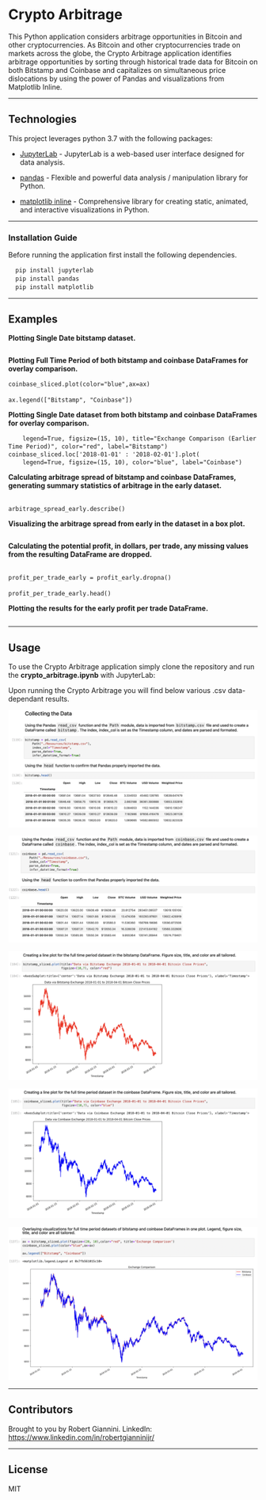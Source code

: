 # Crypto Arbitrage

This Python application considers arbitrage opportunities in Bitcoin and other cryptocurrencies. As Bitcoin and other cryptocurrencies trade on markets across the globe, the Crypto Arbitrage application identifies arbitrage opportunities by sorting through historical trade data for Bitcoin on both Bitstamp and Coinbase and capitalizes on simultaneous price dislocations by using the power of Pandas and visualizations from Matplotlib Inline.

---

## Technologies

This project leverages python 3.7 with the following packages:

* [JupyterLab](https://jupyterlab.readthedocs.io/en/stable/) - JupyterLab is a web-based user interface designed for data analysis.

* [pandas](https://github.com/pandas-dev/pandas) - Flexible and powerful data analysis / manipulation library for Python.

* [matplotlib inline](https://github.com/matplotlib/matplotlib) - Comprehensive library for creating static, animated, and interactive visualizations in Python.

---

### Installation Guide

Before running the application first install the following dependencies.

```python
  pip install jupyterlab
  pip install pandas
  pip install matplotlib
```

---

## Examples

**Plotting Single Date bitstamp dataset.**
```bitstamp_sliced.plot(title="Data via Bitstamp Exchange 2018-01-01 to 2018-04-01 Bitcoin Close Prices",figsize=(10,7), color="red")
```
**Plotting Full Time Period of both bitstamp and coinbase DataFrames for overlay comparison.**
```ax = bitstamp_sliced.plot(figsize=(20, 10),color="red", title='Exchange Comparison')
coinbase_sliced.plot(color="blue",ax=ax)

ax.legend(["Bitstamp", "Coinbase"])
```

**Plotting Single Date dataset from both bitstamp and coinbase DataFrames for overlay comparison.**
```bitstamp_sliced.loc['2018-01-01' : '2018-02-01'].plot(
    legend=True, figsize=(15, 10), title="Exchange Comparison (Earlier Time Period)", color="red", label="Bitstamp")
coinbase_sliced.loc['2018-01-01' : '2018-02-01'].plot(
    legend=True, figsize=(15, 10), color="blue", label="Coinbase")
```

**Calculating arbitrage spread of bitstamp and coinbase DataFrames, generating summary statistics of arbitrage in the early dataset.**
```arbitrage_spread_early = coinbase_sliced.loc['2018-01-16'] - bitstamp_sliced.loc['2018-01-16']

arbitrage_spread_early.describe()
```

**Visualizing the arbitrage spread from early in the dataset in a box plot.**
```arbitrage_spread_early.plot(kind='box', figsize=(10, 7), title="Arbitrage Spread - Jan 16, 2018")
```

**Calculating the potential profit, in dollars, per trade, any missing values from the resulting DataFrame are dropped.**
```profit_early = profitable_trades_early * bitstamp_sliced.loc['2018-01-16']

profit_per_trade_early = profit_early.dropna()

profit_per_trade_early.head()
```

**Plotting the results for the early profit per trade DataFrame.**
```profit_per_trade_early.plot(figsize=(10, 7), title="Profit Per Trade - Early Date", color="green")
```

---

## Usage

To use the Crypto Arbitrage application simply clone the repository and run the **crypto_arbitrage.ipynb** with JupyterLab:

Upon running the Crypto Arbitrage you will find below various .csv data-dependant results.

![Collecting Bitstamp Data](Images/collecting_bitstamp_data.png)

![Collecting Coinbase Data](Images/collecting_coinbase_data.png)

![Plotting Full Bitstamp Data](Images/plotting_full_bitstamp_dataset.png)

![Plotting Full Coinbase Data](Images/plotting_full_coinbase_dataset.png)

![Plotting Full Bitstamp and Coinbase Data Overlay](Images/plotting_full_dataframe_overlay.png)

---

## Contributors

Brought to you by Robert Giannini.
LinkedIn: https://www.linkedin.com/in/robertgianninijr/

---

## License

MIT
